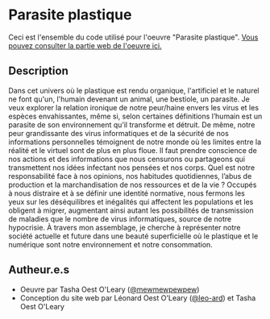 # Parasite plastique

Ceci est l'ensemble du code utilisé pour l'oeuvre "Parasite plastique". [Vous pouvez consulter la partie web de l'oeuvre ici.](https://leo-ard.github.io/parasite-plastique)

## Description

Dans cet univers où le plastique est rendu organique, l'artificiel et le naturel ne font qu'un, l'humain devenant un animal, une bestiole, un parasite. Je veux explorer la relation ironique de notre peur/haine envers les virus et les espèces envahissantes, même si, selon certaines définitions l’humain est un parasite de son environnement qu’il transforme  et détruit. De même, notre peur grandissante des virus informatiques et de la sécurité de nos informations personnelles témoignent de notre monde où les limites entre la réalité et le virtuel sont de plus en plus floue. Il faut prendre conscience de nos actions et des informations que nous censurons ou partageons qui transmettent nos idées infectant nos pensées et nos corps.  Quel est notre responsabilité face à nos opinions, nos habitudes quotidiennes, l’abus de production et la marchandisation de nos ressources et de la vie ? Occupés à nous distraire et à se définir une identité normative, nous fermons les yeux sur les déséquilibres et inégalités qui affectent les populations et les obligent à migrer, augmentant ainsi autant les possibilités de transmission de maladies que le nombre de virus informatiques, source de notre hypocrisie. À travers mon assemblage, je cherche à représenter notre société actuelle et future dans une beauté superficielle où le plastique et le numérique  sont notre environnement et notre consommation.

## Autheur.e.s

- Oeuvre par Tasha Oest O'Leary ([@mewmewpewpew](https://github.com/mewmewpewpew))
- Conception du site web par Léonard Oest O'Leary ([@leo-ard](https://github.com/leo-ard)) et Tasha Oest O'Leary

